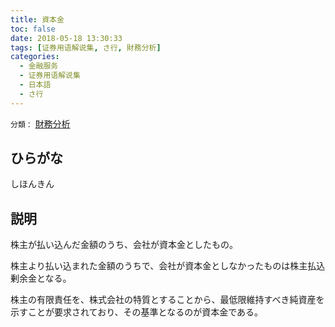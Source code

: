 ```yaml
---
title: 資本金
toc: false
date: 2018-05-18 13:30:33
tags: [证券用语解说集, さ行, 財務分析]
categories:
  - 金融服务
  - 证券用语解说集
  - 日本語
  - さ行
---
```


`分類：` [財務分析](/tags/財務分析/)

## ひらがな

しほんきん

## 説明

株主が払い込んだ金額のうち、会社が資本金としたもの。

株主より払い込まれた金額のうちで、会社が資本金としなかったものは株主払込剰余金となる。

株主の有限責任を、株式会社の特質とすることから、最低限維持すべき純資産を示すことが要求されており、その基準となるのが資本金である。
